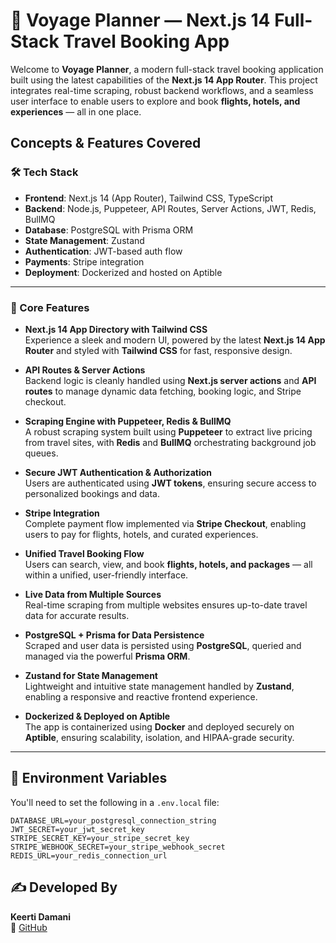 # 🧭 Voyage Planner — Next.js 14 Full-Stack Travel Booking App

Welcome to **Voyage Planner**, a modern full-stack travel booking application built using the latest capabilities of the **Next.js 14 App Router**. This project integrates real-time scraping, robust backend workflows, and a seamless user interface to enable users to explore and book **flights, hotels, and experiences** — all in one place.


## Concepts & Features Covered

### 🛠 Tech Stack
- **Frontend**: Next.js 14 (App Router), Tailwind CSS, TypeScript
- **Backend**: Node.js, Puppeteer, API Routes, Server Actions, JWT, Redis, BullMQ
- **Database**: PostgreSQL with Prisma ORM
- **State Management**: Zustand
- **Authentication**: JWT-based auth flow
- **Payments**: Stripe integration
- **Deployment**: Dockerized and hosted on Aptible

---

### 🚀 Core Features

- **Next.js 14 App Directory with Tailwind CSS**  
  Experience a sleek and modern UI, powered by the latest **Next.js 14 App Router** and styled with **Tailwind CSS** for fast, responsive design.

- **API Routes & Server Actions**  
  Backend logic is cleanly handled using **Next.js server actions** and **API routes** to manage dynamic data fetching, booking logic, and Stripe checkout.

- **Scraping Engine with Puppeteer, Redis & BullMQ**  
  A robust scraping system built using **Puppeteer** to extract live pricing from travel sites, with **Redis** and **BullMQ** orchestrating background job queues.

- **Secure JWT Authentication & Authorization**  
  Users are authenticated using **JWT tokens**, ensuring secure access to personalized bookings and data.

- **Stripe Integration**  
  Complete payment flow implemented via **Stripe Checkout**, enabling users to pay for flights, hotels, and curated experiences.

- **Unified Travel Booking Flow**  
  Users can search, view, and book **flights, hotels, and packages** — all within a unified, user-friendly interface.

- **Live Data from Multiple Sources**  
  Real-time scraping from multiple websites ensures up-to-date travel data for accurate results.

- **PostgreSQL + Prisma for Data Persistence**  
  Scraped and user data is persisted using **PostgreSQL**, queried and managed via the powerful **Prisma ORM**.

- **Zustand for State Management**  
  Lightweight and intuitive state management handled by **Zustand**, enabling a responsive and reactive frontend experience.

- **Dockerized & Deployed on Aptible**  
  The app is containerized using **Docker** and deployed securely on **Aptible**, ensuring scalability, isolation, and HIPAA-grade security.

---

## 📌 Environment Variables

You'll need to set the following in a `.env.local` file:

```env
DATABASE_URL=your_postgresql_connection_string
JWT_SECRET=your_jwt_secret_key
STRIPE_SECRET_KEY=your_stripe_secret_key
STRIPE_WEBHOOK_SECRET=your_stripe_webhook_secret
REDIS_URL=your_redis_connection_url
```
## ✍️ Developed By

**Keerti Damani**  
🔗 [GitHub](https://github.com/keertidamani)  


